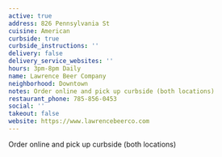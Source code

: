 ```yaml
---
active: true
address: 826 Pennsylvania St
cuisine: American
curbside: true
curbside_instructions: ''
delivery: false
delivery_service_websites: ''
hours: 3pm-8pm Daily
name: Lawrence Beer Company
neighborhood: Downtown
notes: Order online and pick up curbside (both locations)
restaurant_phone: 785-856-0453
social: ''
takeout: false
website: https://www.lawrencebeerco.com
---
```


Order online and pick up curbside (both locations)